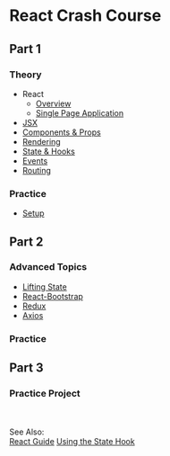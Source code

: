 # React Crash Course

## Part 1
### Theory
 - React
   - [Overview](https://github.com/LiquidPlummer/ReactCrashCourseLessonPlan/blob/main/react-overview.md)
   - [Single Page Application](https://github.com/LiquidPlummer/ReactCrashCourseLessonPlan/blob/main/single-page-app.md)
 - [JSX](https://github.com/LiquidPlummer/ReactCrashCourseLessonPlan/blob/main/jsx.md)
 - [Components & Props](https://github.com/LiquidPlummer/ReactCrashCourseLessonPlan/blob/main/components.md)
 - [Rendering](https://github.com/LiquidPlummer/ReactCrashCourseLessonPlan/blob/main/rendering.md)
 - [State & Hooks](https://github.com/LiquidPlummer/ReactCrashCourseLessonPlan/blob/main/state-hooks.md)
 - [Events](https://github.com/LiquidPlummer/ReactCrashCourseLessonPlan/blob/main/events.md)
 - [Routing](https://github.com/LiquidPlummer/ReactCrashCourseLessonPlan/blob/main/routing.md)

### Practice
 - [Setup](https://github.com/LiquidPlummer/ReactCrashCourseLessonPlan/blob/main/setup.md)


## Part 2
### Advanced Topics
 - [Lifting State](https://github.com/LiquidPlummer/ReactCrashCourseLessonPlan/blob/main/lifting-state.md)
 - [React-Bootstrap](https://github.com/LiquidPlummer/ReactCrashCourseLessonPlan/blob/main/react-bootstrap.md)
 - [Redux](https://github.com/LiquidPlummer/ReactCrashCourseLessonPlan/blob/main/redux.md)
 - [Axios](https://github.com/LiquidPlummer/ReactCrashCourseLessonPlan/blob/main/axios.md)
### Practice


## Part 3
### Practice Project


<BR><BR>See Also:  
 [React Guide](https://reactjs.org/docs/hello-world.html)
 [Using the State Hook](https://reactjs.org/docs/hooks-state.html)
